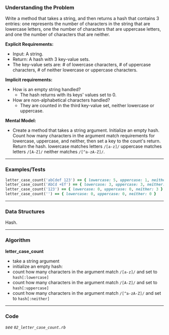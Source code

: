 ### Understanding the Problem
Write a method that takes a string, and then returns a hash that contains 3 entries: one represents the number of characters in the string that are lowercase letters, one the number of characters that are uppercase letters, and one the number of characters that are neither.

**Explicit Requirements:**

- Input: A string.
- Return: A hash with 3 key-value sets.
- The key-value sets are: # of lowercase characters, # of uppercase characters, # of neither lowercase or uppercase characters.

**Implicit requirements:**

- How is an empty string handled?
    - The hash returns with its keys' values set to 0.
- How are non-alphabetical characters handled?
    - They are counted in the third key-value set, neither lowercase or uppercase.

**Mental Model:**

- Create a method that takes a string argument.  Initialize an empty hash.  Count how many characters in the argument match requirements for lowercase, uppercase, and neither, then set a key to the count's return.  Return the hash.
lowercase matches letters `/[a-z]/`
uppercase matches letters `/[A-Z]/`
neither matches `/[^a-zA-Z]/`.

---
### Examples/Tests
```ruby
letter_case_count('abCdef 123') == { lowercase: 5, uppercase: 1, neither: 4 }
letter_case_count('AbCd +Ef') == { lowercase: 3, uppercase: 3, neither: 2 }
letter_case_count('123') == { lowercase: 0, uppercase: 0, neither: 3 }
letter_case_count('') == { lowercase: 0, uppercase: 0, neither: 0 }
```
---
### Data Structures
Hash.

---
### Algorithm
**letter_case_count**
- take a string argument
- initialize an empty hash:
- count how many characters in the argument match `/[a-z]/` and set to `hash[:lowercase]`
- count how many characters in the argument match `/[A-Z]/` and set to `hash[:uppercase]`
- count how many characters in the argument match `/[^a-zA-Z]/` and set to `hash[:neither]`

---
### Code
*see `02_letter_case_count.rb`*
